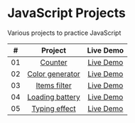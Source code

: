 # JavaScript Projects

Various projects to practice JavaScript

|  #  |                                              Project                                              |                         Live Demo                          |
| :-: | :-----------------------------------------------------------------------------------------------: | :--------------------------------------------------------: |
| 01  |          [Counter](https://github.com/elimeluap/JavaScript-Projects/tree/master/Counter)          | [Live Demo](https://codepen.io/peantoine-dev/full/oNwBLgd) |
| 02  | [Color generator](https://github.com/elimeluap/JavaScript-Projects/tree/master/Color%20generator) | [Live Demo](https://codepen.io/peantoine-dev/full/zYzNBzp) |
| 03  |    [Items filter](https://github.com/elimeluap/JavaScript-Projects/tree/master/Items%20filter)    | [Live Demo](https://codepen.io/peantoine-dev/full/qBjmONj) |
| 04  | [Loading battery](https://github.com/elimeluap/JavaScript-Projects/tree/master/Loading%20battery) | [Live Demo](https://codepen.io/peantoine-dev/full/YzQVjYa) |
| 05  |   [Typing effect](https://github.com/elimeluap/JavaScript-Projects/tree/master/Typing%20effect)   | [Live Demo](https://codepen.io/peantoine-dev/full/ExXvyZa) |
